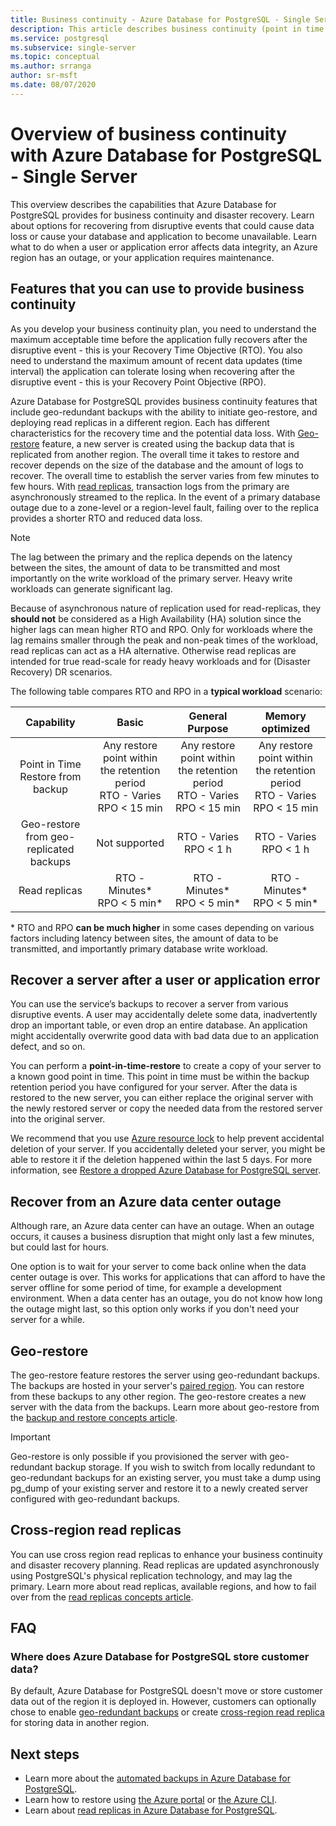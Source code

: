 ```yaml
---
title: Business continuity - Azure Database for PostgreSQL - Single Server
description: This article describes business continuity (point in time restore, data center outage, geo-restore, replicas) when using Azure Database for PostgreSQL.
ms.service: postgresql
ms.subservice: single-server
ms.topic: conceptual
ms.author: srranga
author: sr-msft
ms.date: 08/07/2020
---
```


# Overview of business continuity with Azure Database for PostgreSQL - Single Server

This overview describes the capabilities that Azure Database for PostgreSQL provides for business continuity and disaster recovery. Learn about options for recovering from disruptive events that could cause data loss or cause your database and application to become unavailable. Learn what to do when a user or application error affects data integrity, an Azure region has an outage, or your application requires maintenance.

## Features that you can use to provide business continuity

As you develop your business continuity plan, you need to understand the maximum acceptable time before the application fully recovers after the disruptive event - this is your Recovery Time Objective (RTO). You also need to understand the maximum amount of recent data updates (time interval) the application can tolerate losing when recovering after the disruptive event - this is your Recovery Point Objective (RPO).

Azure Database for PostgreSQL provides business continuity features that include geo-redundant backups with the ability to initiate geo-restore, and deploying read replicas in a different region. Each has different characteristics for the recovery time and the potential data loss. With [Geo-restore](concepts-backup.md) feature, a new server is created using the backup data that is replicated from another region. The overall time it takes to restore and recover depends on the size of the database and the amount of logs to recover. The overall time to establish the server varies from few minutes to few hours. With [read replicas](concepts-read-replicas.md), transaction logs from the primary are asynchronously streamed to the replica. In the event of a primary database outage due to a zone-level or a region-level fault, failing over to the replica provides a  shorter RTO and reduced data loss.

> [!NOTE]
> The lag between the primary and the replica depends on the latency between the sites, the amount of data to be transmitted and most importantly on the write workload of the primary server. Heavy write workloads can generate significant lag. 
>
> Because of asynchronous nature of replication used for read-replicas, they **should not** be considered as a High Availability (HA) solution since the higher lags can mean higher RTO and RPO. Only for workloads where the lag remains smaller through the peak and non-peak times of the workload, read replicas can act as a HA alternative. Otherwise read replicas are intended for true read-scale for ready heavy workloads and for (Disaster Recovery) DR scenarios.

The following table compares RTO and RPO in a **typical workload** scenario:

| **Capability** | **Basic** | **General Purpose** | **Memory optimized** |
| :------------: | :-------: | :-----------------: | :------------------: |
| Point in Time Restore from backup | Any restore point within the retention period <br/> RTO - Varies <br/>RPO < 15 min| Any restore point within the retention period <br/> RTO - Varies <br/>RPO < 15 min | Any restore point within the retention period <br/> RTO - Varies <br/>RPO < 15 min |
| Geo-restore from geo-replicated backups | Not supported | RTO - Varies <br/>RPO < 1 h | RTO - Varies <br/>RPO < 1 h |
| Read replicas | RTO - Minutes* <br/>RPO < 5 min* | RTO - Minutes* <br/>RPO < 5 min*| RTO - Minutes* <br/>RPO < 5 min*|

 \* RTO and RPO **can be much higher** in some cases depending on various factors including latency between sites, the amount of data to be transmitted, and importantly primary database write workload. 

## Recover a server after a user or application error

You can use the service’s backups to recover a server from various disruptive events. A user may accidentally delete some data, inadvertently drop an important table, or even drop an entire database. An application might accidentally overwrite good data with bad data due to an application defect, and so on.

You can perform a **point-in-time-restore** to create a copy of your server to a known good point in time. This point in time must be within the backup retention period you have configured for your server. After the data is restored to the new server, you can either replace the original server with the newly restored server or copy the needed data from the restored server into the original server.

We recommend that you use [Azure resource lock](../../azure-resource-manager/management/lock-resources.md) to help prevent accidental deletion of your server. If you accidentally deleted your server, you might be able to restore it if the deletion happened within the last 5 days. For more information, see [Restore a dropped Azure Database for PostgreSQL server](how-to-restore-dropped-server.md).

## Recover from an Azure data center outage

Although rare, an Azure data center can have an outage. When an outage occurs, it causes a business disruption that might only last a few minutes, but could last for hours.

One option is to wait for your server to come back online when the data center outage is over. This works for applications that can afford to have the server offline for some period of time, for example a development environment. When a data center has an outage, you do not know how long the outage might last, so this option only works if you don't need your server for a while.

## Geo-restore

The geo-restore feature restores the server using geo-redundant backups. The backups are hosted in your server's [paired region](../../availability-zones/cross-region-replication-azure.md). You can restore from these backups to any other region. The geo-restore creates a new server with the data from the backups. Learn more about geo-restore from the [backup and restore concepts article](concepts-backup.md).

> [!IMPORTANT]
> Geo-restore is only possible if you provisioned the server with geo-redundant backup storage. If you wish to switch from locally redundant to geo-redundant backups for an existing server, you must take a dump using pg_dump of your existing server and restore it to a newly created server configured with geo-redundant backups.

## Cross-region read replicas
You can use cross region read replicas to enhance your business continuity and disaster recovery planning. Read replicas are updated asynchronously using PostgreSQL's physical replication technology, and may lag the primary. Learn more about read replicas, available regions, and how to fail over from the [read replicas concepts article](concepts-read-replicas.md). 

## FAQ
### Where does Azure Database for PostgreSQL store customer data?
By default, Azure Database for PostgreSQL doesn't move or store customer data out of the region it is deployed in. However, customers can optionally chose to enable [geo-redundant backups](concepts-backup.md#backup-redundancy-options) or create [cross-region read replica](concepts-read-replicas.md#cross-region-replication) for storing data in another region.


## Next steps
- Learn more about the [automated backups in Azure Database for PostgreSQL](concepts-backup.md). 
- Learn how to restore using [the Azure portal](how-to-restore-server-portal.md) or [the Azure CLI](how-to-restore-server-cli.md).
- Learn about [read replicas in Azure Database for PostgreSQL](concepts-read-replicas.md).
